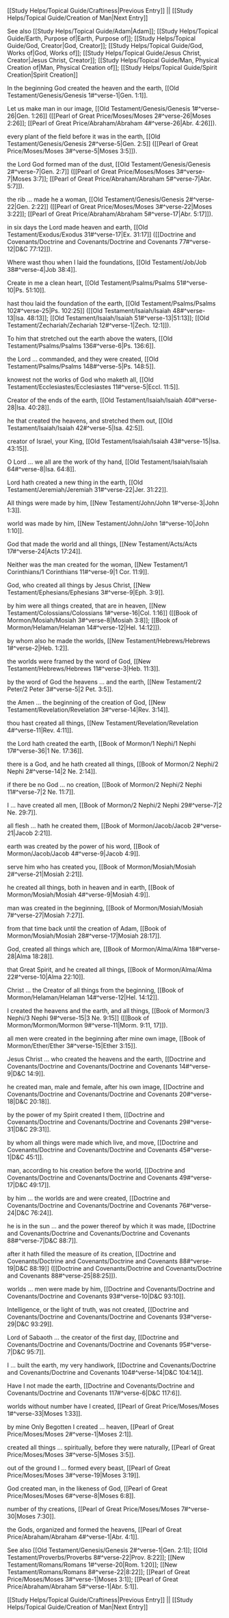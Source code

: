 [[Study Helps/Topical Guide/Craftiness|Previous Entry]]  ||  [[Study Helps/Topical Guide/Creation of Man|Next Entry]]

 See also [[Study Helps/Topical Guide/Adam|Adam]]; [[Study Helps/Topical Guide/Earth, Purpose of|Earth, Purpose of]]; [[Study Helps/Topical Guide/God, Creator|God, Creator]]; [[Study Helps/Topical Guide/God, Works of|God, Works of]]; [[Study Helps/Topical Guide/Jesus Christ, Creator|Jesus Christ, Creator]]; [[Study Helps/Topical Guide/Man, Physical Creation of|Man, Physical Creation of]]; [[Study Helps/Topical Guide/Spirit Creation|Spirit Creation]]

 In the beginning God created the heaven and the earth, [[Old Testament/Genesis/Genesis 1#^verse-1|Gen. 1:1]].

 Let us make man in our image, [[Old Testament/Genesis/Genesis 1#^verse-26|Gen. 1:26]] ([[Pearl of Great Price/Moses/Moses 2#^verse-26|Moses 2:26]]; [[Pearl of Great Price/Abraham/Abraham 4#^verse-26|Abr. 4:26]]).

 every plant of the field before it was in the earth, [[Old Testament/Genesis/Genesis 2#^verse-5|Gen. 2:5]] ([[Pearl of Great Price/Moses/Moses 3#^verse-5|Moses 3:5]]).

 the Lord God formed man of the dust, [[Old Testament/Genesis/Genesis 2#^verse-7|Gen. 2:7]] ([[Pearl of Great Price/Moses/Moses 3#^verse-7|Moses 3:7]]; [[Pearl of Great Price/Abraham/Abraham 5#^verse-7|Abr. 5:7]]).

 the rib ... made he a woman, [[Old Testament/Genesis/Genesis 2#^verse-22|Gen. 2:22]] ([[Pearl of Great Price/Moses/Moses 3#^verse-22|Moses 3:22]]; [[Pearl of Great Price/Abraham/Abraham 5#^verse-17|Abr. 5:17]]).

 in six days the Lord made heaven and earth, [[Old Testament/Exodus/Exodus 31#^verse-17|Ex. 31:17]] ([[Doctrine and Covenants/Doctrine and Covenants/Doctrine and Covenants 77#^verse-12|D&C 77:12]]).

 Where wast thou when I laid the foundations, [[Old Testament/Job/Job 38#^verse-4|Job 38:4]].

 Create in me a clean heart, [[Old Testament/Psalms/Psalms 51#^verse-10|Ps. 51:10]].

 hast thou laid the foundation of the earth, [[Old Testament/Psalms/Psalms 102#^verse-25|Ps. 102:25]] ([[Old Testament/Isaiah/Isaiah 48#^verse-13|Isa. 48:13]]; [[Old Testament/Isaiah/Isaiah 51#^verse-13|51:13]]; [[Old Testament/Zechariah/Zechariah 12#^verse-1|Zech. 12:1]]).

 To him that stretched out the earth above the waters, [[Old Testament/Psalms/Psalms 136#^verse-6|Ps. 136:6]].

 the Lord ... commanded, and they were created, [[Old Testament/Psalms/Psalms 148#^verse-5|Ps. 148:5]].

 knowest not the works of God who maketh all, [[Old Testament/Ecclesiastes/Ecclesiastes 11#^verse-5|Eccl. 11:5]].

 Creator of the ends of the earth, [[Old Testament/Isaiah/Isaiah 40#^verse-28|Isa. 40:28]].

 he that created the heavens, and stretched them out, [[Old Testament/Isaiah/Isaiah 42#^verse-5|Isa. 42:5]].

 creator of Israel, your King, [[Old Testament/Isaiah/Isaiah 43#^verse-15|Isa. 43:15]].

 O Lord ... we all are the work of thy hand, [[Old Testament/Isaiah/Isaiah 64#^verse-8|Isa. 64:8]].

 Lord hath created a new thing in the earth, [[Old Testament/Jeremiah/Jeremiah 31#^verse-22|Jer. 31:22]].

 All things were made by him, [[New Testament/John/John 1#^verse-3|John 1:3]].

 world was made by him, [[New Testament/John/John 1#^verse-10|John 1:10]].

 God that made the world and all things, [[New Testament/Acts/Acts 17#^verse-24|Acts 17:24]].

 Neither was the man created for the woman, [[New Testament/1 Corinthians/1 Corinthians 11#^verse-9|1 Cor. 11:9]].

 God, who created all things by Jesus Christ, [[New Testament/Ephesians/Ephesians 3#^verse-9|Eph. 3:9]].

 by him were all things created, that are in heaven, [[New Testament/Colossians/Colossians 1#^verse-16|Col. 1:16]] ([[Book of Mormon/Mosiah/Mosiah 3#^verse-8|Mosiah 3:8]]; [[Book of Mormon/Helaman/Helaman 14#^verse-12|Hel. 14:12]]).

 by whom also he made the worlds, [[New Testament/Hebrews/Hebrews 1#^verse-2|Heb. 1:2]].

 the worlds were framed by the word of God, [[New Testament/Hebrews/Hebrews 11#^verse-3|Heb. 11:3]].

 by the word of God the heavens ... and the earth, [[New Testament/2 Peter/2 Peter 3#^verse-5|2 Pet. 3:5]].

 the Amen ... the beginning of the creation of God, [[New Testament/Revelation/Revelation 3#^verse-14|Rev. 3:14]].

 thou hast created all things, [[New Testament/Revelation/Revelation 4#^verse-11|Rev. 4:11]].

 the Lord hath created the earth, [[Book of Mormon/1 Nephi/1 Nephi 17#^verse-36|1 Ne. 17:36]].

 there is a God, and he hath created all things, [[Book of Mormon/2 Nephi/2 Nephi 2#^verse-14|2 Ne. 2:14]].

 if there be no God ... no creation, [[Book of Mormon/2 Nephi/2 Nephi 11#^verse-7|2 Ne. 11:7]].

 I ... have created all men, [[Book of Mormon/2 Nephi/2 Nephi 29#^verse-7|2 Ne. 29:7]].

 all flesh ... hath he created them, [[Book of Mormon/Jacob/Jacob 2#^verse-21|Jacob 2:21]].

 earth was created by the power of his word, [[Book of Mormon/Jacob/Jacob 4#^verse-9|Jacob 4:9]].

 serve him who has created you, [[Book of Mormon/Mosiah/Mosiah 2#^verse-21|Mosiah 2:21]].

 he created all things, both in heaven and in earth, [[Book of Mormon/Mosiah/Mosiah 4#^verse-9|Mosiah 4:9]].

 man was created in the beginning, [[Book of Mormon/Mosiah/Mosiah 7#^verse-27|Mosiah 7:27]].

 from that time back until the creation of Adam, [[Book of Mormon/Mosiah/Mosiah 28#^verse-17|Mosiah 28:17]].

 God, created all things which are, [[Book of Mormon/Alma/Alma 18#^verse-28|Alma 18:28]].

 that Great Spirit, and he created all things, [[Book of Mormon/Alma/Alma 22#^verse-10|Alma 22:10]].

 Christ ... the Creator of all things from the beginning, [[Book of Mormon/Helaman/Helaman 14#^verse-12|Hel. 14:12]].

 I created the heavens and the earth, and all things, [[Book of Mormon/3 Nephi/3 Nephi 9#^verse-15|3 Ne. 9:15]] ([[Book of Mormon/Mormon/Mormon 9#^verse-11|Morm. 9:11, 17]]).

 all men were created in the beginning after mine own image, [[Book of Mormon/Ether/Ether 3#^verse-15|Ether 3:15]].

 Jesus Christ ... who created the heavens and the earth, [[Doctrine and Covenants/Doctrine and Covenants/Doctrine and Covenants 14#^verse-9|D&C 14:9]].

 he created man, male and female, after his own image, [[Doctrine and Covenants/Doctrine and Covenants/Doctrine and Covenants 20#^verse-18|D&C 20:18]].

 by the power of my Spirit created I them, [[Doctrine and Covenants/Doctrine and Covenants/Doctrine and Covenants 29#^verse-31|D&C 29:31]].

 by whom all things were made which live, and move, [[Doctrine and Covenants/Doctrine and Covenants/Doctrine and Covenants 45#^verse-1|D&C 45:1]].

 man, according to his creation before the world, [[Doctrine and Covenants/Doctrine and Covenants/Doctrine and Covenants 49#^verse-17|D&C 49:17]].

 by him ... the worlds are and were created, [[Doctrine and Covenants/Doctrine and Covenants/Doctrine and Covenants 76#^verse-24|D&C 76:24]].

 he is in the sun ... and the power thereof by which it was made, [[Doctrine and Covenants/Doctrine and Covenants/Doctrine and Covenants 88#^verse-7|D&C 88:7]].

 after it hath filled the measure of its creation, [[Doctrine and Covenants/Doctrine and Covenants/Doctrine and Covenants 88#^verse-19|D&C 88:19]] ([[Doctrine and Covenants/Doctrine and Covenants/Doctrine and Covenants 88#^verse-25|88:25]]).

 worlds ... men were made by him, [[Doctrine and Covenants/Doctrine and Covenants/Doctrine and Covenants 93#^verse-10|D&C 93:10]].

 Intelligence, or the light of truth, was not created, [[Doctrine and Covenants/Doctrine and Covenants/Doctrine and Covenants 93#^verse-29|D&C 93:29]].

 Lord of Sabaoth ... the creator of the first day, [[Doctrine and Covenants/Doctrine and Covenants/Doctrine and Covenants 95#^verse-7|D&C 95:7]].

 I ... built the earth, my very handiwork, [[Doctrine and Covenants/Doctrine and Covenants/Doctrine and Covenants 104#^verse-14|D&C 104:14]].

 Have I not made the earth, [[Doctrine and Covenants/Doctrine and Covenants/Doctrine and Covenants 117#^verse-6|D&C 117:6]].

 worlds without number have I created, [[Pearl of Great Price/Moses/Moses 1#^verse-33|Moses 1:33]].

 by mine Only Begotten I created ... heaven, [[Pearl of Great Price/Moses/Moses 2#^verse-1|Moses 2:1]].

 created all things ... spiritually, before they were naturally, [[Pearl of Great Price/Moses/Moses 3#^verse-5|Moses 3:5]].

 out of the ground I ... formed every beast, [[Pearl of Great Price/Moses/Moses 3#^verse-19|Moses 3:19]].

 God created man, in the likeness of God, [[Pearl of Great Price/Moses/Moses 6#^verse-8|Moses 6:8]].

 number of thy creations, [[Pearl of Great Price/Moses/Moses 7#^verse-30|Moses 7:30]].

 the Gods, organized and formed the heavens, [[Pearl of Great Price/Abraham/Abraham 4#^verse-1|Abr. 4:1]].

 See also [[Old Testament/Genesis/Genesis 2#^verse-1|Gen. 2:1]]; [[Old Testament/Proverbs/Proverbs 8#^verse-22|Prov. 8:22]]; [[New Testament/Romans/Romans 1#^verse-20|Rom. 1:20]]; [[New Testament/Romans/Romans 8#^verse-22|8:22]]; [[Pearl of Great Price/Moses/Moses 3#^verse-1|Moses 3:1]]; [[Pearl of Great Price/Abraham/Abraham 5#^verse-1|Abr. 5:1]].

[[Study Helps/Topical Guide/Craftiness|Previous Entry]]  ||  [[Study Helps/Topical Guide/Creation of Man|Next Entry]]